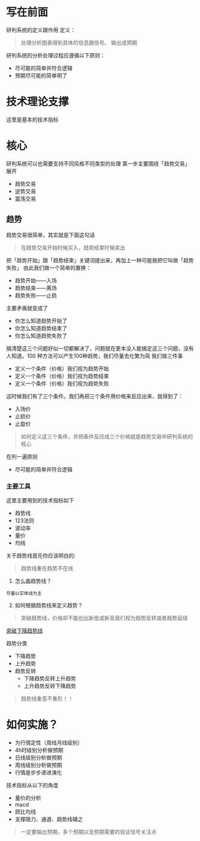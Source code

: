 # 写在前面
研判系统的定义跟作用
定义：
> 处理分析图表得到具体的信息跟信号。
> 输出成预期

研判系统的分析处理过程应遵循以下原则：

* 尽可能的简单并符合逻辑
* 预期尽可能的简单明了


# 技术理论支撑
这里是基本的技术指标

# 核心
研判系统可以也需要支持不同风格不同类型的处理
第一步主要围绕「趋势交易」展开
* 趋势交易
* 逆势交易
* 震荡交易

## 趋势
趋势交易很简单，其实就是下面这句话
> 在趋势交易开始时候买入，趋势结束时候卖出

把「趋势开始」跟「趋势结束」关键词提出来，再加上一种可能我把它叫做「趋势失败」
由此我们做一个简单的置换：

* 趋势开始——入场
* 趋势结束——离场
* 趋势失败——止损

主要矛盾就变成了

* 你怎么知道趋势开始了
* 你怎么知道趋势结束了
* 你怎么知道趋势失败了

搞清楚这三个问题好似一切都解决了，问题就在更本没人能搞定这三个问题，没有人知道。100 种方法可以产生100种趋势，我们尽量去化繁为简
我们做三件事
* 定义一个条件（价格）我们视为趋势开始
* 定义一个条件（价格）我们视为趋势结束
* 定义一个条件（价格）我们视为趋势失败

这时候我们有了三个条件。我们再把三个条件用价格来反应出来，就得到了：
* 入场价
* 止损价
* 止盈价

> 如何定义这三个条件，并把条件反应成三个价格就是趋势交易中研判系统的核心

在列一遍原则
* 尽可能的简单并符合逻辑

### 主要工具 

这里主要用到的技术指标如下
* 趋势线
* 123法则
* 波动率
* 量价
* 均线

关于趋势线首先你应该明白的:
> 趋势线重在趋势不在线

1. 怎么画趋势线？

```
尽量以实体线为主

```

2. 如何根据趋势线来定义趋势？
> 突破趋势线，价格却不能创出新低或新高我们视为趋势反转或者趋势延续

[突破下降趋势线](https://www.tradingview.com/x/3Lnh1aIn/)

趋势分类

* 下降趋势
* 上升趋势
* 趋势反转
    * 下降趋势反转上升趋势
    * 上升趋势反转下降趋势

> 趋势线重意不重形！！



# 如何实施？
* 为行情定性（周线月线级别）
* 4h时级别分析做预期
* 日线级别分析做预期
* 周线级别分析做预期
* 行情是步步递进演化

技术指标从以下的角度
* 量价的分析
* macd
* 顾比均线
* 支撑阻力、通道、趋势线辅之

>一定要输出预期，多个预期以及预期需要的验证信号关注点
